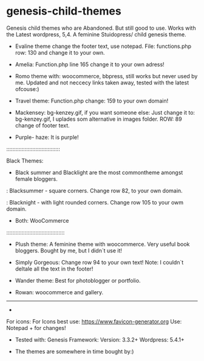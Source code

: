# genesis-child-themes
Genesis child themes who are  Abandoned. But still good to use.
Works with the Latest wordpress, 5,4. A feminine Stuidopress/ child genesis theme.

* Evaline theme change the footer text, use notepad. File: functions.php row: 130 and change it to your own.

* Amelia: Function.php line 165 change it to your own adress!

* Romo theme with: woocommerce, bbpress, still works but never used by me. Updated and not neccecy links taken away, tested with the latest ofcouse:)

* Travel theme: Function.php change: 159 to your own domain!

* Mackensey: bg-kenzey.gif, if you want someone else: Just change it to: bg-kenzey.gif, I uplades som alternative in images folder.  ROW: 89 change of footer text.

*  Purple- haze: It is purple!

:::::::::::::::::::::::::::::::::::

Black Themes:
* Black summer and Blacklight are the most commontheme amongst female bloggers.

: Blacksummer - square corners.
Change row 82, to your own domain.

: Blacknight - with light rounded corners.
Change row 105 to your owm domain.

* Both: WooCommerce

::::::::::::::::::::::::::::::::::::::

* Plush theme: A feminine theme with woocommerce. Very useful book bloggers. Bought by me, but I didn´t use it!

* Simply Gorgeous: Change row 94 to your own text! Note: I couldn`t deltale all the text in the footer!

* Wander theme: Best for photoblogger or portfolio.

* Rowan: woocommerce and gallery.
------------------------------------------
*
For icons: For Icons best use: https://www.favicon-generator.org
Use: Notepad + for changes!

* Tested with:
Genesis Framework: Version: 3.3.2+
Wordpress: 5.4.1+

* The themes are somewhere in time bought by:)
